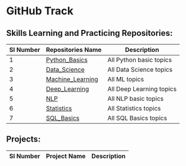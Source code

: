 # GitHub Track

## Skills Learning and Practicing Repositories:

| Sl Number |      Repositories Name      |               Description                |
| ----------| ---------------------- | ---------------------------------------- |
|     1     | [Python_Basics](https://github.com/ramasureshvijjana/Python_Basics) | All Python basic topics |
|     2     | [Data_Science](https://github.com/ramasureshvijjana/Data_Science)| All Data Science topics|
|     3     | [Machine_Learning](https://github.com/ramasureshvijjana) | All ML topics |
|     4     | [Deep_Learning](https://github.com/ramasureshvijjana) | All Deep Learning topics |
|     5     | [NLP](https://github.com/ramasureshvijjana/NLP) | All NLP basic topics |
|     6     | [Statistics](https://github.com/ramasureshvijjana/Statistics) | All Statistics topics |
|     7     | [SQL_Basics](https://github.com/ramasureshvijjana/SQL_Basics) | All SQL Basics topics |

## Projects:

| Sl Number |      Project Name      |               Description                |
| ----------| ---------------------- | ---------------------------------------- |